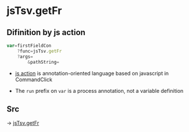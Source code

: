 # jsTsv.getFr

## Difinition by js action

```js.js
var=firstFieldCon
	?func=jsTsv.getFr
	?args=
		&pathString=
```

- [js action](#) is annotation-oriented language based on javascript in CommandClick

- The `run` prefix on `var` is a process annotation, not a variable definition

## Src

-> [jsTsv.getFr](https://github.com/puutaro/CommandClick/blob/master/app/src/main/java/com/puutaro/commandclick/fragment_lib/terminal_fragment/js_interface/tsv/JsTsv.kt#L69)


